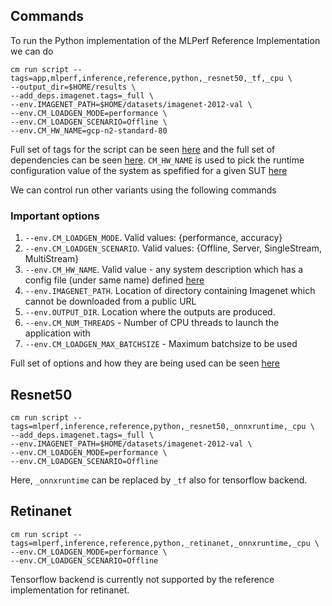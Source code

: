 ## Commands
To run the Python implementation of the MLPerf Reference Implementation we can do
``` 
cm run script --tags=app,mlperf,inference,reference,python,_resnet50,_tf,_cpu \
--output_dir=$HOME/results \
--add_deps.imagenet.tags=_full \
--env.IMAGENET_PATH=$HOME/datasets/imagenet-2012-val \
--env.CM_LOADGEN_MODE=performance \
--env.CM_LOADGEN_SCENARIO=Offline \
--env.CM_HW_NAME=gcp-n2-standard-80
```

Full set of tags for the script can be seen [here](https://github.com/mlcommons/ck/blob/master/cm-mlops/script/app-mlperf-inference-vision-reference/_cm.json#L191)
and the full set of dependencies can be seen [here](https://github.com/mlcommons/ck/blob/master/cm-mlops/script/app-mlperf-inference-vision-reference/_cm.json#L5).
`CM_HW_NAME` is used to pick the runtime configuration value of the system as spefified for a given SUT [here](https://github.com/mlcommons/ck/tree/master/cm-mlops/script/get-sut-mlc-configs)
 
We can control run other variants using the following commands

### Important options
1. `--env.CM_LOADGEN_MODE`. Valid values: {performance, accuracy}
2. `--env.CM_LOADGEN_SCENARIO`. Valid values: {Offline, Server, SingleStream, MultiStream}
3. `--env.CM_HW_NAME`. Valid value - any system description which has a config file (under same name) defined [here](https://github.com/arjunsuresh/ck/tree/master/cm-mlops/script/get-sutCM_LOADGEN_MAX_BATCHSIZE-mlc-configs/configs)
4. `--env.IMAGENET_PATH`. Location of directory containing Imagenet which cannot be downloaded from a public URL
5. `--env.OUTPUT_DIR`. Location where the outputs are produced.
6. `--env.CM_NUM_THREADS` - Number of CPU threads to launch the application with
7. `--env.CM_LOADGEN_MAX_BATCHSIZE` - Maximum batchsize to be used

Full set of options and how they are being used can be seen [here](https://github.com/mlcommons/ck/blob/master/cm-mlops/script/app-mlperf-inference-vision-reference/customize.py#L6)

## Resnet50 

``` 
cm run script --tags=mlperf,inference,reference,python,_resnet50,_onnxruntime,_cpu \
--add_deps.imagenet.tags=_full \
--env.IMAGENET_PATH=$HOME/datasets/imagenet-2012-val \
--env.CM_LOADGEN_MODE=performance \
--env.CM_LOADGEN_SCENARIO=Offline
```
Here, `_onnxruntime` can be replaced by `_tf` also for tensorflow backend. 

## Retinanet 

``` 
cm run script --tags=mlperf,inference,reference,python,_retinanet,_onnxruntime,_cpu \
--env.CM_LOADGEN_MODE=performance \
--env.CM_LOADGEN_SCENARIO=Offline
```
Tensorflow backend is currently not supported by the reference implementation for retinanet.
